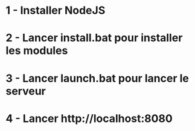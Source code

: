 # 1 - Installer NodeJS
# 2 - Lancer install.bat pour installer les modules
# 3 - Lancer launch.bat pour lancer le serveur
# 4 - Lancer http://localhost:8080

